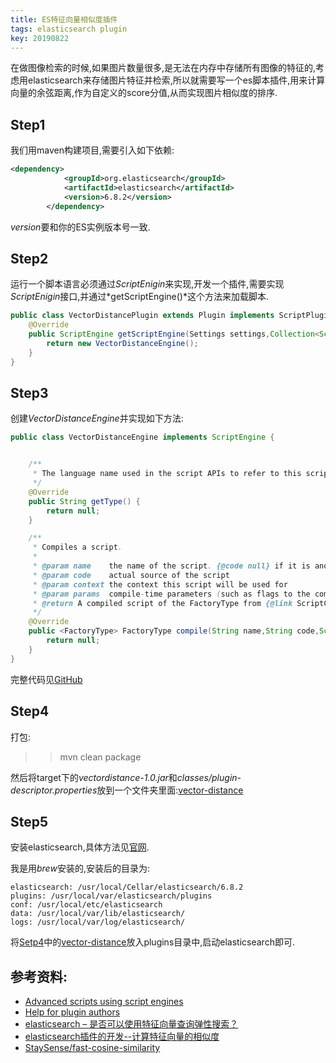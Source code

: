 ```yaml
---
title: ES特征向量相似度插件
tags: elasticsearch plugin  
key: 20190822
---
```


在做图像检索的时候,如果图片数量很多,是无法在内存中存储所有图像的特征的,考虑用elasticsearch来存储图片特征并检索,所以就需要写一个es脚本插件,用来计算向量的余弦距离,作为自定义的score分值,从而实现图片相似度的排序.

## Step1

我们用maven构建项目,需要引入如下依赖:

```xml
<dependency>
            <groupId>org.elasticsearch</groupId>
            <artifactId>elasticsearch</artifactId>
            <version>6.8.2</version>
        </dependency>
```

*version*要和你的ES实例版本号一致.

## Step2

运行一个脚本语言必须通过*ScriptEnigin*来实现,开发一个插件,需要实现*ScriptEnigin*接口,并通过*getScriptEngine()*这个方法来加载脚本.

```java
public class VectorDistancePlugin extends Plugin implements ScriptPlugin {
    @Override
    public ScriptEngine getScriptEngine(Settings settings,Collection<ScriptContext<?>> contexts) {
        return new VectorDistanceEngine();
    }
}
```

## Step3

创建*VectorDistanceEngine*并实现如下方法:

```java
public class VectorDistanceEngine implements ScriptEngine {


    /**
     * The language name used in the script APIs to refer to this scripting backend.
     */
    @Override
    public String getType() {
        return null;
    }

    /**
     * Compiles a script.
     *
     * @param name    the name of the script. {@code null} if it is anonymous (inline). For a stored script, its the identifier.
     * @param code    actual source of the script
     * @param context the context this script will be used for
     * @param params  compile-time parameters (such as flags to the compiler)
     * @return A compiled script of the FactoryType from {@link ScriptContext}
     */
    @Override
    public <FactoryType> FactoryType compile(String name,String code,ScriptContext<FactoryType> context,Map<String, String> params) {
        return null;
    }
}

```

完整代码见[GitHub](https://github.com/yshhuang/es-plugin-vector-diatance)

## Step4
打包:
>> mvn clean package

然后将target下的*vectordistance-1.0.jar*和*classes/plugin-descriptor.properties*放到一个文件夹里面:[vector-distance]()

## Step5
安装elasticsearch,具体方法见[官网](https://www.elastic.co/).

我是用*brew*安装的,安装后的目录为:
```shell
elasticsearch: /usr/local/Cellar/elasticsearch/6.8.2
plugins: /usr/local/var/elasticsearch/plugins
conf: /usr/local/etc/elasticsearch
data: /usr/local/var/lib/elasticsearch/
logs: /usr/local/var/log/elasticsearch/
```
将[Setp4](#step4)中的[vector-distance]()放入plugins目录中,启动elasticsearch即可.


## 参考资料:
* [Advanced scripts using script engines](https://www.elastic.co/guide/en/elasticsearch/reference/current/modules-scripting-engine.html#modules-scripting-engine)
* [Help for plugin authors](https://www.elastic.co/guide/en/elasticsearch/plugins/7.3/plugin-authors.html)
* [elasticsearch – 是否可以使用特征向量查询弹性搜索？](http://www.voidcn.com/article/p-tsyhktin-bur.html)
* [elasticsearch插件的开发--计算特征向量的相似度](https://www.cnblogs.com/whb-20160329/p/10472717.html)
* [StaySense/fast-cosine-similarity](https://github.com/StaySense/fast-cosine-similarity)